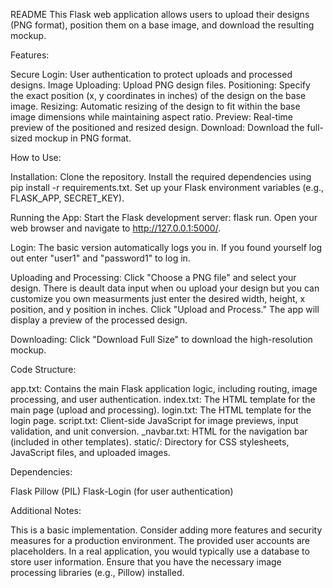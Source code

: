 README
This Flask web application allows users to upload their designs (PNG format), position them on a base image, and download the resulting mockup.

Features:

Secure Login: User authentication to protect uploads and processed designs.
Image Uploading: Upload PNG design files.
Positioning: Specify the exact position (x, y coordinates in inches) of the design on the base image.
Resizing: Automatic resizing of the design to fit within the base image dimensions while maintaining aspect ratio.
Preview: Real-time preview of the positioned and resized design.
Download: Download the full-sized mockup in PNG format.

How to Use:

Installation:
Clone the repository.
Install the required dependencies using pip install -r requirements.txt.
Set up your Flask environment variables (e.g., FLASK_APP, SECRET_KEY).

Running the App:
Start the Flask development server: flask run.
Open your web browser and navigate to http://127.0.0.1:5000/.

Login:
The basic version automatically logs you in.
If you found yourself log out enter "user1" and "password1" to log in.

Uploading and Processing:
Click "Choose a PNG file" and select your design.
There is deault data input when ou upload your design but you can customize you own measurments just enter the desired width, height, x position, and y position in inches.
Click "Upload and Process."
The app will display a preview of the processed design.

Downloading:
Click "Download Full Size" to download the high-resolution mockup.

Code Structure:

app.txt: Contains the main Flask application logic, including routing, image processing, and user authentication.
index.txt: The HTML template for the main page (upload and processing).
login.txt: The HTML template for the login page.
script.txt: Client-side JavaScript for image previews, input validation, and unit conversion.
_navbar.txt: HTML for the navigation bar (included in other templates).
static/: Directory for CSS stylesheets, JavaScript files, and uploaded images.

Dependencies:

Flask
Pillow (PIL)
Flask-Login (for user authentication)

Additional Notes:

This is a basic implementation. Consider adding more features and security measures for a production environment.
The provided user accounts are placeholders. In a real application, you would typically use a database to store user information.
Ensure that you have the necessary image processing libraries (e.g., Pillow) installed.
